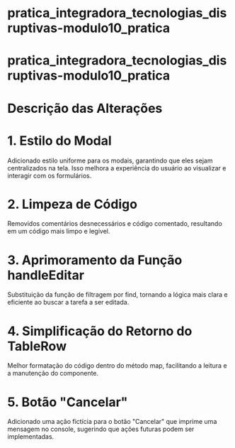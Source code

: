 # pratica_integradora_tecnologias_disruptivas-modulo10_pratica
# pratica_integradora_tecnologias_disruptivas-modulo10_pratica

# Descrição das Alterações
# 1. Estilo do Modal
Adicionado estilo uniforme para os modais, garantindo que eles sejam centralizados na tela. Isso melhora a experiência do usuário ao visualizar e interagir com os formulários.
# 2. Limpeza de Código
Removidos comentários desnecessários e código comentado, resultando em um código mais limpo e legível.
# 3. Aprimoramento da Função handleEditar
Substituição da função de filtragem por find, tornando a lógica mais clara e eficiente ao buscar a tarefa a ser editada.
# 4. Simplificação do Retorno do TableRow
Melhor formatação do código dentro do método map, facilitando a leitura e a manutenção do componente.
# 5. Botão "Cancelar"
Adicionado uma ação fictícia para o botão "Cancelar" que imprime uma mensagem no console, sugerindo que ações futuras podem ser implementadas.
